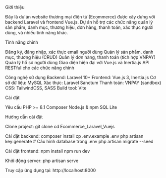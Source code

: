 Giới thiệu

Đây là dự án website thương mại điện tử (Ecommerce) được xây dựng với backend Laravel và frontend Vue.js. Dự án hỗ trợ các chức năng quản lý sản phẩm, danh mục, thương hiệu, đơn hàng, thanh toán, xác thực người dùng, và nhiều tính năng khác.

Tính năng chính

Đăng ký, đăng nhập, xác thực email người dùng
Quản lý sản phẩm, danh mục, thương hiệu (CRUD)
Quản lý đơn hàng, thanh toán (tích hợp VNPAY)
Quản lý hồ sơ người dùng
Giao diện hiện đại với Vue.js và Inertia.js
API RESTful cho các chức năng chính

Công nghệ sử dụng
Backend: Laravel 10+
Frontend: Vue.js 3, Inertia.js
Cơ sở dữ liệu: MySQL
Xác thực: Laravel Sanctum
Thanh toán: VNPAY (sandbox)
CSS: TailwindCSS, SASS
Build tool: Vite

Cài đặt

Yêu cầu
PHP >= 8.1
Composer
Node.js & npm
SQL Lite

Hướng dẫn cài đặt

Clone project:
    git clone <repo-url>
    cd Ecommerce_Laravel_Vuejs

Cài đặt backend:
    composer install
    cp .env.example .env
    php artisan key:generate
    # Cấu hình database trong .env
    php artisan migrate --seed

Cài đặt frontend:
    npm install
    npm run dev

Khởi động server:
    php artisan serve

Truy cập ứng dụng tại: http://localhost:8000